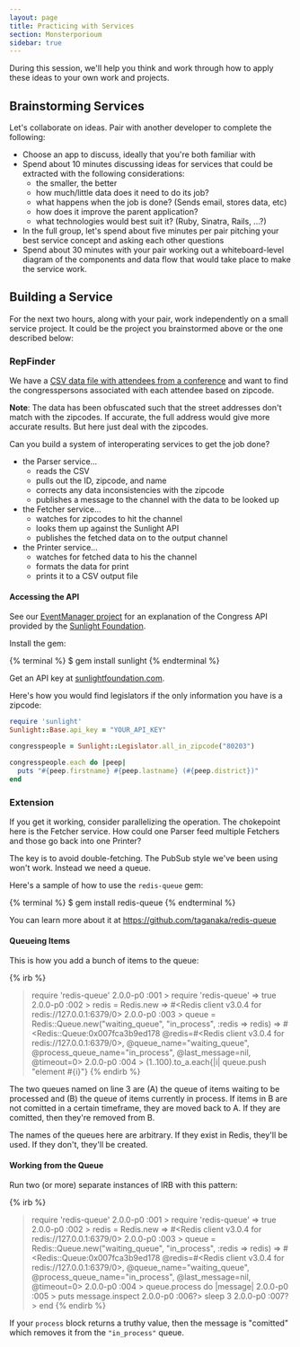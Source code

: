 ```yaml
---
layout: page
title: Practicing with Services
section: Monsterporioum
sidebar: true
---
```


During this session, we'll help you think and work through how to apply these ideas to your own work and projects.

## Brainstorming Services

Let's collaborate on ideas. Pair with another developer to complete the following:

* Choose an app to discuss, ideally that you're both familiar with
* Spend about 10 minutes discussing ideas for services that could be extracted with the following considerations:
  * the smaller, the better
  * how much/little data does it need to do its job?
  * what happens when the job is done? (Sends email, stores data, etc)
  * how does it improve the parent application?
  * what technologies would best suit it? (Ruby, Sinatra, Rails, ...?)
* In the full group, let's spend about five minutes per pair pitching your best service concept and asking each other questions
* Spend about 30 minutes with your pair working out a whiteboard-level diagram of the components and data flow that would take place to make the service work.

## Building a Service

For the next two hours, along with your pair, work independently on a small service project. It could be the project you brainstormed above or the one described below:

### RepFinder

We have a [CSV data file with attendees from a conference](/projects/full_event_attendees.csv) and want to find the congresspersons associated with each attendee based on zipcode.

**Note**: The data has been obfuscated such that the street addresses don't match with the zipcodes. If accurate, the full address would give more accurate results. But here just deal with the zipcodes.

Can you build a system of interoperating services to get the job done?

* the Parser service...
  * reads the CSV
  * pulls out the ID, zipcode, and name
  * corrects any data inconsistencies with the zipcode
  * publishes a message to the channel with the data to be looked up
* the Fetcher service...
  * watches for zipcodes to hit the channel
  * looks them up against the Sunlight API
  * publishes the fetched data on to the output channel
* the Printer service...
  * watches for fetched data to his the channel
  * formats the data for print
  * prints it to a CSV output file

#### Accessing the API

See our [EventManager project](http://tutorials.jumpstartlab.com/projects/eventmanager.html#iteration-3:-using-sunlight) for an explanation of the Congress API provided by the [Sunlight Foundation](http://sunlightfoundation.com).

Install the gem:

{% terminal %}
$ gem install sunlight
{% endterminal %}

Get an API key at [sunlightfoundation.com](http://sunlightfoundation.com/api/).

Here's how you would find legislators if the only information you have is a zipcode:

```ruby
require 'sunlight'
Sunlight::Base.api_key = "YOUR_API_KEY"

congresspeople = Sunlight::Legislator.all_in_zipcode("80203")

congresspeople.each do |peep|
  puts "#{peep.firstname} #{peep.lastname} (#{peep.district})"
end
```

### Extension

If you get it working, consider parallelizing the operation. The chokepoint here is the Fetcher service. How could one Parser feed multiple Fetchers and those go back into one Printer?

The key is to avoid double-fetching. The PubSub style we've been using won't work. Instead we need a queue.

Here's a sample of how to use the `redis-queue` gem:

{% terminal %}
$ gem install redis-queue
{% endterminal %}

You can learn more about it at https://github.com/taganaka/redis-queue

#### Queueing Items

This is how you add a bunch of items to the queue:

{% irb %}
> require 'redis-queue'
2.0.0-p0 :001 > require 'redis-queue'
 => true
2.0.0-p0 :002 > redis = Redis.new
 => #<Redis client v3.0.4 for redis://127.0.0.1:6379/0>
2.0.0-p0 :003 > queue = Redis::Queue.new("waiting_queue", "in_process", :redis => redis)
 => #<Redis::Queue:0x007fca3b9ed178 @redis=#<Redis client v3.0.4 for redis://127.0.0.1:6379/0>, @queue_name="waiting_queue", @process_queue_name="in_process", @last_message=nil, @timeout=0>
2.0.0-p0 :004 > (1..100).to_a.each{|i| queue.push "element #{i}"}
{% endirb %}

The two queues named on line 3 are (A) the queue of items waiting to be processed and (B) the queue of items currently in process. If items in B are not comitted in a certain timeframe, they are moved back to A. If they are comitted, then they're removed from B.

The names of the queues here are arbitrary. If they exist in Redis, they'll be used. If they don't, they'll be created.

#### Working from the Queue

Run two (or more) separate instances of IRB with this pattern:

{% irb %}
> require 'redis-queue'
2.0.0-p0 :001 > require 'redis-queue'
 => true
2.0.0-p0 :002 > redis = Redis.new
 => #<Redis client v3.0.4 for redis://127.0.0.1:6379/0>
2.0.0-p0 :003 > queue = Redis::Queue.new("waiting_queue", "in_process", :redis => redis)
 => #<Redis::Queue:0x007fca3b9ed178 @redis=#<Redis client v3.0.4 for redis://127.0.0.1:6379/0>, @queue_name="waiting_queue", @process_queue_name="in_process", @last_message=nil, @timeout=0>
2.0.0-p0 :004 > queue.process do |message|
2.0.0-p0 :005 >     puts message.inspect
2.0.0-p0 :006?>   sleep 3
2.0.0-p0 :007?>   end
{% endirb %}

If your `process` block returns a truthy value, then the message is "comitted" which removes it from the `"in_process"` queue.
